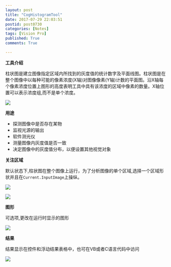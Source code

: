 ```yaml
---
layout: post
title: "CogHistogramTool"
date: 2017-07-29 22:03:51
postid: post0730
categories: [Notes]
tags: [Vision Pro]
published: True
comments: True

---
```


**工具介绍**

柱状图是建立图像指定区域内所找到的灰度值的统计数字及平面线图。柱状图是在整个图像中以每种可能的像素浓度(X轴)对图像像素(Y轴)计数的平面图。沿X轴每个像素浓度位置上图形的高度表明工具中具有该浓度的区域中像素的数量。X轴位置可以表示浓度组,而不是单个浓度。

<!--more-->

![](https://myulinkblog.oss-cn-shenzhen.aliyuncs.com/20180911213542.png)

**用途**

- 探测图像中是否存在某物
- 监视光源的输出
- 软件测光仪
- 测量图像内灰度值是否一致
- 决定图像中的灰度值分布，以便设置其他视觉对象

**关注区域**

默认状态下,柱状图在整个图像上运行，为了分析图像的单个区域,选择一个区域形状并且在`Current.InputImage`上操纵。

![](https://myulinkblog.oss-cn-shenzhen.aliyuncs.com/20180911213846.png)

![](https://myulinkblog.oss-cn-shenzhen.aliyuncs.com/20180911213906.png)

**图形**

可选项,更改在运行时显示的图形

![](https://myulinkblog.oss-cn-shenzhen.aliyuncs.com/20180911213919.png)

**结果**

结果显示在控件和浮动结果表格中，也可在VB或者C语言代码中访问

![](https://myulinkblog.oss-cn-shenzhen.aliyuncs.com/20180911213926.png)
